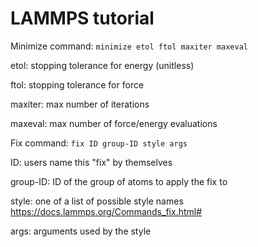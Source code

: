 # LAMMPS tutorial




Minimize command: `minimize etol ftol maxiter maxeval` 

etol: stopping tolerance for energy (unitless)

ftol: stopping tolerance for force

maxiter: max number of iterations

maxeval: max number of force/energy evaluations

Fix command: `fix ID group-ID style args`

ID: users name this "fix" by themselves

group-ID: ID of the group of atoms to apply the fix to

style:  one of a list of possible style names https://docs.lammps.org/Commands_fix.html#

args: arguments used by the style



